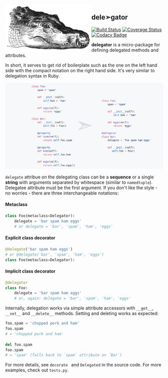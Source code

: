 <img align="left" width="275" src="https://raw.githubusercontent.com/IwoHerka/delegator/master/delegator.png">

## dele➣gator

[![Build Status](https://travis-ci.com/IwoHerka/delegator.svg?branch=master)](https://travis-ci.com/IwoHerka/delegator)
[![Coverage Status](https://coveralls.io/repos/github/IwoHerka/delegator/badge.svg?branch=master)](https://coveralls.io/github/IwoHerka/delegator?branch=master)
[![Codacy Badge](https://api.codacy.com/project/badge/Grade/37e7d64cc51641b0b5b73ab8df41eb23)](https://www.codacy.com/app/IwoHerka/delegator?utm_source=github.com&amp;utm_medium=referral&amp;utm_content=IwoHerka/delegator&amp;utm_campaign=Badge_Grade)

**delegator** is a micro-package for defining delegated methods and attributes.

In short, it serves to get rid of boilerplate such as the one on the left hand side with the compact notation on the right hand side. It's very similar to delegation syntax in Ruby.

![alt text](https://raw.githubusercontent.com/IwoHerka/delegator/master/example.png "Example")

`delegate` attribue on the delegating class can be a **sequence** or a single **string** with arguments separated by whitespace (similar to `namedtuple`). Delegatee attribute must be the first argument. If you don't like the style - no worries - there are three interchangeable notations:

#### Metaclass

```python
class Foo(metaclass=Delegator):
    delegate = 'bar spam ham eggs'
    # or delegate = 'bar', 'spam', 'ham', 'eggs'
```

#### Explicit class decorator

```python
@delegate('bar spam ham eggs')
# or @delegate('bar', 'spam', 'ham', 'eggs')
class Foo(metaclass=Delegator):
```

#### Implicit class decorator

```python
@delegator
class Foo:
    delegate = 'bar spam ham eggs'
    # or, again: delegate = 'bar', 'spam', 'ham', 'eggs'
```

Internally, delegation works via simple attribute accessors with `__get__`, `__set__` and `__delete__` methods. Setting and deleting works as expected:

```python
foo.spam = 'chopped pork and ham'
foo.spam
# = 'chopped pork and ham'

del foo.spam
foo.spam
# = 'spam' (falls back to `spam` attribute on `Bar`)
```

For more details, see `decorate ` and `Delegated` in the source code. For more examples, check out `tests.py`.
